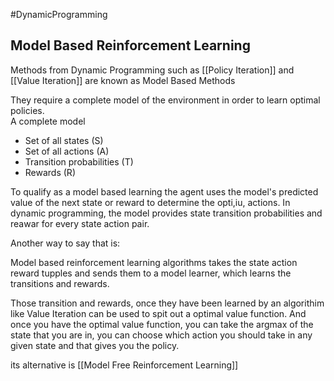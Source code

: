 #DynamicProgramming

## Model Based Reinforcement Learning

Methods from Dynamic Programming such as [[Policy Iteration]] and [[Value Iteration]] are known as Model Based Methods

They require a complete model of the environment in order to learn optimal policies.  
A complete model

-   Set of all states (S)
-   Set of all actions (A)
-   Transition probabilities (T)
-   Rewards (R)

To qualify as a model  based learning the agent uses the model's predicted value of the next state or reward to determine the opti,iu, actions.  In dynamic programming, the model provides state transition probabilities and reawar for every state action pair.

Another way to say that is:

Model based reinforcement learning algorithms takes the state action reward tupples  and sends them to a model learner, which learns the transitions and rewards.

Those transition and rewards, once they have been learned by an algorithim like Value Iteration can be used to spit out  a optimal value function. And once you have the optimal value function, you can take the argmax of the state that you are in, you can choose which action you should take in any given state and that gives you the policy.

its alternative is [[Model Free Reinforcement Learning]]

